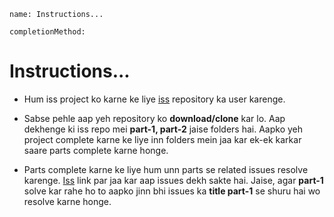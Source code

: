 
```ngmeta
name: Instructions...

completionMethod:
```

# Instructions...

- Hum iss project ko karne ke liye [iss](https://github.com/vidur149/angular-weather) repository ka user karenge.


- Sabse pehle aap yeh repository ko **download/clone** kar lo. Aap dekhenge ki iss repo mei **part-1, part-2** jaise folders hai. Aapko yeh project complete karne ke liye inn folders mein jaa kar ek-ek karkar saare parts complete karne honge.


- Parts complete karne ke liye hum unn parts se related issues resolve karenge. [Iss](https://github.com/vidur149/angular-weather/issues) link par jaa kar aap issues dekh sakte hai. Jaise, agar **part-1** solve kar rahe ho to aapko jinn bhi issues ka **title part-1** se shuru hai wo resolve karne honge.

